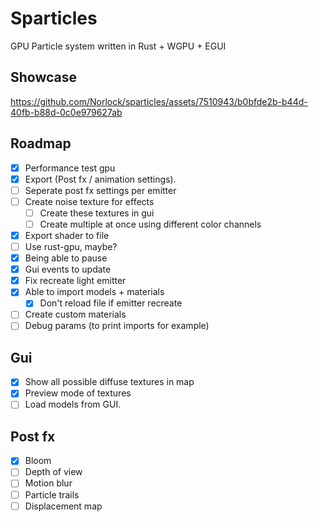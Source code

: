 # Sparticles
GPU Particle system written in Rust + WGPU + EGUI

## Showcase




https://github.com/Norlock/sparticles/assets/7510943/b0bfde2b-b44d-40fb-b88d-0c0e979627ab




## Roadmap
- [x] Performance test gpu
- [x] Export (Post fx / animation settings).
- [ ] Seperate post fx settings per emitter
- [ ] Create noise texture for effects
  - [ ] Create these textures in gui
  - [ ] Create multiple at once using different color channels
- [x] Export shader to file
- [ ] Use rust-gpu, maybe?
- [x] Being able to pause
- [x] Gui events to update
- [x] Fix recreate light emitter
- [x] Able to import models + materials
  - [x] Don't reload file if emitter recreate
- [ ] Create custom materials
- [ ] Debug params (to print imports for example)

## Gui
- [x] Show all possible diffuse textures in map
- [x] Preview mode of textures
- [ ] Load models from GUI.

## Post fx
- [x] Bloom
- [ ] Depth of view
- [ ] Motion blur
- [ ] Particle trails
- [ ] Displacement map
